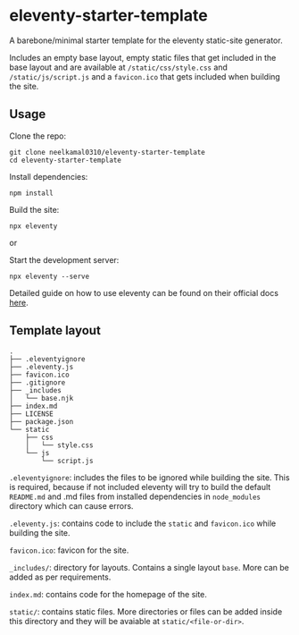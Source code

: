 # eleventy-starter-template

A barebone/minimal starter template for the eleventy static-site generator.

Includes an empty base layout, empty static files that get included in the base
layout and are available at `/static/css/style.css` and `/static/js/script.js`
and a `favicon.ico` that gets included when building the site.

## Usage

Clone the repo:
```
git clone neelkamal0310/eleventy-starter-template
cd eleventy-starter-template
```

Install dependencies:
```
npm install
```

Build the site:
```
npx eleventy
```

or

Start the development server:
```
npx eleventy --serve
```

Detailed guide on how to use eleventy can be found on their official docs
[here](https://www.11ty.dev/docs/).

## Template layout

```
.
├── .eleventyignore
├── .eleventy.js
├── favicon.ico
├── .gitignore
├── _includes
│   └── base.njk
├── index.md
├── LICENSE
├── package.json
└── static
    ├── css
    │   └── style.css
    └── js
        └── script.js
```

`.eleventyignore`: includes the files to be ignored while building the site.
This is required, because if not included eleventy will try to build the
default `README.md` and .md files from installed dependencies in `node_modules`
directory which can cause errors.

`.eleventy.js`: contains code to include the `static` and `favicon.ico` while
building the site.

`favicon.ico`: favicon for the site.

`_includes/`: directory for layouts. Contains a single layout `base`. More can
be added as per requirements.

`index.md`: contains code for the homepage of the site.

`static/`: contains static files. More directories or files can be added inside
this directory and they will be avaiable at `static/<file-or-dir>`.
